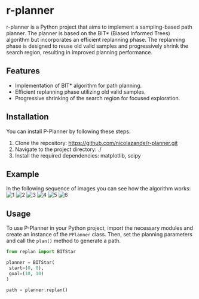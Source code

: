 # r-planner

r-planner is a Python project that aims to implement a sampling-based path planner. The planner is based on the BIT* (Biased Informed Trees) algorithm but incorporates an efficient replanning phase. The replanning phase is designed to reuse old valid samples and progressively shrink the search region, resulting in improved planning performance.

## Features

- Implementation of BIT* algorithm for path planning.
- Efficient replanning phase utilizing old valid samples.
- Progressive shrinking of the search region for focused exploration.

## Installation

You can install P-Planner by following these steps:

1. Clone the repository: https://github.com/nicolazande/r-planner.git
2. Navigate to the project directory: ./
3. Install the required dependencies: matplotlib, scipy

## Example
In the following sequence of images you can see how the algorithm works:
![1](https://github.com/nicolazande/r-planner/assets/115359494/54dcc3b3-724a-4bdb-a633-22ed3ecf7ae1)
![2](https://github.com/nicolazande/r-planner/assets/115359494/0ea9ee1f-ebce-4a65-8344-11a9e90745cc)
![3](https://github.com/nicolazande/r-planner/assets/115359494/8a15deb5-d4df-453e-9a78-935bf4d81406)
![4](https://github.com/nicolazande/r-planner/assets/115359494/eca1f4a6-acaa-402d-8e0e-debebce43496)
![5](https://github.com/nicolazande/r-planner/assets/115359494/a22e1ae3-4da2-42fc-b9c8-58dafb82b76c)
![6](https://github.com/nicolazande/r-planner/assets/115359494/39d560a2-d753-43b7-986a-870bd9fbda3c)


## Usage

To use P-Planner in your Python project, import the necessary modules and create an instance of the `PPlanner` class. Then, set the planning parameters and call the `plan()` method to generate a path.

```python
from replan import BITStar

planner = BITStar(
 start=(0, 0),
 goal=(10, 10)
)

path = planner.replan()
